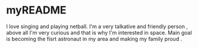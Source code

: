 # myREADME

I love singing and playing netball. I'm a very talkative and friendly person , above all I'm very curious and that is why I'm interested in space. Main goal is becoming the fisrt astronaut in my area and making my family proud .
